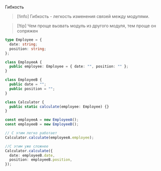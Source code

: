 Гибкость

>[!info] Гибкость - легкость изменения связей между модулями.  

>[!tip] Чем проще вызвать модуль из другого модуля, тем проще он сопряжен

```ts
type Employee = {
  date: string;
  position: string;
};

class EmployeeA {
  public employee: Employee = { date: "", position: "" };
}

class EmployeeB {
  public date = "";
  public position = "";
}

class Calculator {
  public static calculate(employee: Employee) {}
}

const employeeA = new EmployeeA();
const employeeB = new EmployeeB();

// С этим легко работает
Calculator.calculate(employeeA.employee);

//С этим уже сложнее
Calculator.calculate({
  date: employeeB.date,
  position: employeeB.position,
});
```